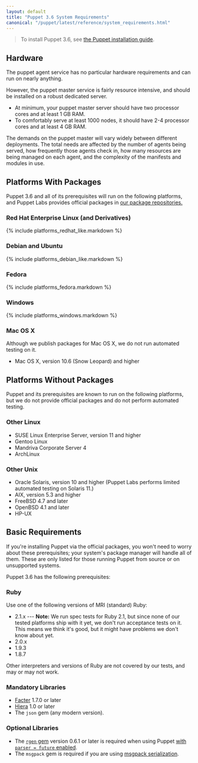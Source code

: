 ```yaml
---
layout: default
title: "Puppet 3.6 System Requirements"
canonical: "/puppet/latest/reference/system_requirements.html"
---
```


> To install Puppet 3.6, see [the Puppet installation guide](/guides/install_puppet/pre_install.html).

Hardware
-----

The puppet agent service has no particular hardware requirements and can run on nearly anything.

However, the puppet master service is fairly resource intensive, and should be installed on a robust dedicated server.

* At minimum, your puppet master server should have two processor cores and at least 1 GB RAM.
* To comfortably serve at least 1000 nodes, it should have 2-4 processor cores and at least 4 GB RAM.

The demands on the puppet master will vary widely between different deployments. The total needs are affected by the number of agents being served, how frequently those agents check in, how many resources are being managed on each agent, and the complexity of the manifests and modules in use.

Platforms With Packages
-----

Puppet 3.6 and all of its prerequisites will run on the following platforms, and Puppet Labs provides official packages in [our package repositories.](http://docs.puppetlabs.com/guides/puppetlabs_package_repositories.html)

### Red Hat Enterprise Linux (and Derivatives)

{% include platforms_redhat_like.markdown %}

### Debian and Ubuntu

{% include platforms_debian_like.markdown %}

### Fedora

{% include platforms_fedora.markdown %}

### Windows

{% include platforms_windows.markdown %}

### Mac OS X

Although we publish packages for Mac OS X, we do not run automated testing on it.

- Mac OS X, version 10.6 (Snow Leopard) and higher

Platforms Without Packages
-----

Puppet and its prerequisites are known to run on the following platforms, but we do not provide official packages and do not perform automated testing.

### Other Linux

- SUSE Linux Enterprise Server, version 11 and higher
- Gentoo Linux
- Mandriva Corporate Server 4 <!-- Version not checked recently -->
- ArchLinux

### Other Unix

- Oracle Solaris, version 10 and higher (Puppet Labs performs limited automated testing on Solaris 11.)
- AIX, version 5.3 and higher
- FreeBSD 4.7 and later <!-- Version not checked recently -->
- OpenBSD 4.1 and later <!-- Version not checked recently -->
- HP-UX

Basic Requirements
-----

If you're installing Puppet via the official packages, you won't need to worry about these prerequisites; your system's package manager will handle all of them. These are only listed for those running Puppet from source or on unsupported systems.

Puppet 3.6 has the following prerequisites:

### Ruby

Use one of the following versions of MRI (standard) Ruby:

* 2.1.x --- **Note:** We run spec tests for Ruby 2.1, but since none of our tested platforms ship with it yet, we don't run acceptance tests on it. This means we think it's good, but it might have problems we don't know about yet.
* 2.0.x
* 1.9.3
* 1.8.7

Other interpreters and versions of Ruby are not covered by our tests, and may or may not work.

### Mandatory Libraries

- [Facter](http://www.puppetlabs.com/puppet/related-projects/facter/) 1.7.0 or later
- [Hiera](http://docs.puppetlabs.com/hiera/latest/) 1.0 or later
- The `json` gem (any modern version).

### Optional Libraries

- The [`rgen` gem](http://ruby-gen.org/downloads) version 0.6.1 or later is required when using Puppet [with `parser = future` enabled](./experiments_future.html).
- The `msgpack` gem is required if you are using [msgpack serialization](./experiments_msgpack.html).
